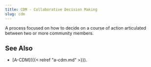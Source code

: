 ```yaml
---
title: CDM - Collaborative Decision Making
slug: cdm
---
```


A process focused on how to decide on a course of action articulated between two or more community members.

## See Also

* [A-CDM]({{< relref "a-cdm.md" >}}).
